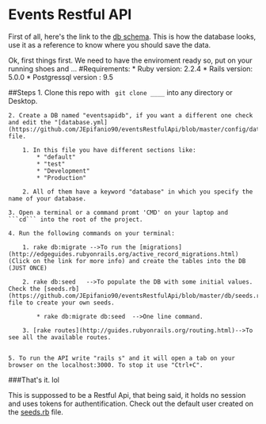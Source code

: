 # Events Restful API

First of all, here's the link to the [db schema](https://drive.google.com/open?id=0B0ILE9WkxqqYV2xUdzdSU0JwQU0). This is how 
the database looks, use it as a reference to know where you should save the data.

Ok, first things first. We need to have the enviroment ready so, put on your running shoes and ...
#Requirements:
	* Ruby version: 2.2.4
	* Rails version: 5.0.0
	* Postgressql version : 9.5

##Steps
	1. Clone this repo with ``` git clone ____``` into any directory or Desktop.

	2. Create a DB named "eventsapidb", if you want a different one check and edit the "[database.yml](https://github.com/JEpifanio90/eventsRestfulApi/blob/master/config/database.yml)" file.

		1. In this file you have different sections like:
			* "default"
			* "test"
			* "Development"
			* "Production"

		2. All of them have a keyword "database" in which you specify the name of your database.

	3. Open a terminal or a command promt 'CMD' on your laptop and ```cd``` into the root of the project.

	4. Run the following commands on your terminal:

		1. rake db:migrate -->To run the [migrations](http://edgeguides.rubyonrails.org/active_record_migrations.html) (Click on the link for more info) and create the tables into the DB (JUST ONCE)

		2. rake db:seed   -->To populate the DB with some initial values. Check the [seeds.rb](https://github.com/JEpifanio90/eventsRestfulApi/blob/master/db/seeds.rb) file to create your own seeds.

			* rake db:migrate db:seed  -->One line command.

		3. [rake routes](http://guides.rubyonrails.org/routing.html)-->To see all the available routes.


	5. To run the API write "rails s" and it will open a tab on your browser on the localhost:3000. To stop it use "Ctrl+C".


###That's it. lol

This is suppossed to be a Restful Api, that being said, it holds no session and uses tokens for authentification. Check out the default user created on the [seeds.rb](https://github.com/JEpifanio90/eventsRestfulApi/blob/master/db/seeds.rb) file.

		
	
